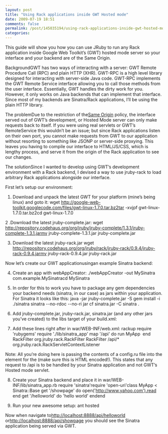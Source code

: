 ```yaml
---
layout: post
title: "Using Rack applications inside GWT Hosted mode"
date: 2009-07-19 18:51
comments: false
permalink: /post/145035194/using-rack-applications-inside-gwt-hosted-mode
categories:
---
```


 

This guide will show you how you can use JRuby to run any Rack application inside Google Web Toolkit’s (GWT) hosted mode server so your interface and your backend are of the Same Origin.

BackgroundGWT has two ways of interacting with a server: GWT Remote Procedure Call (RPC) and plain HTTP (XHR). GWT-RPC is a high level library designed for interacting with server-side Java code. GWT-RPC implements the GWT Remote Service interface allowing you to call those methods from the user interface. Essentially, GWT handles the dirty work for you. However, it only works on Java backends that can implement that interface. Since most of my backends are Sinatra/Rack applications, I’ll be using the plain HTTP library.

The problemDue to the restriction of the[Same Origin](http://en.wikipedia.org/wiki/Same_origin_policy) policy, the interface served out of GWT’s development, or Hosted Mode server can only make requests back to itself. If you were using real servlets or GWT’s RemoteService this wouldn’t be an issue; but since Rack applications listen on their own port, you cannot make requests from GWT to our application without resorting to something like JSONP or server-side proxying. This leaves you having to compile our interface to HTML/JS/CSS, which is lengthy process, and serve it from the origin of the Rack application to see our changes.

The solutionSince I wanted to develop using GWT’s development environment with a Rack backend, I devised a way to use jruby-rack to load arbitrary Rack applications alongside our interface.

First let’s setup our environment:

1. Download and unpack the latest GWT for your platform (mine’s being linux) and goto it:
wget http://google-web-toolkit.googlecode.com/files/gwt-linux-1.7.0.tar.bz2tar -xvjpf gwt-linux-1.7.0.tar.bz2cd gwt-linux-1.7.0

2 .Download the latest jruby-complete.jar:
wget http://repository.codehaus.org/org/jruby/jruby-complete/1.3.1/jruby-complete-1.3.1.jarmv jruby-complete-1.3.1.jar jruby-complete.jar

3. Download the latest jruby-rack.jar
wget http://repository.codehaus.org/org/jruby/rack/jruby-rack/0.9.4/jruby-rack-0.9.4.jarmv jruby-rack-0.9.4.jar jruby-rack.jar

Now let’s create our GWT applicationusingan example Sinatra backend:

4. Create an app with webAppCreator:
./webAppCreator -out MySinatra com.example.MySinatracd MySinatra

5. In order for this to work you have to package any gem dependencies your backend needs (sinatra, in our case) as jars within your application. For Sinatra it looks like this:
java -jar jruby-complete.jar -S gem install -i ./sinatra sinatra --no-rdoc --no-ri jar cf sinatra.jar -C sinatra .

6. Add jruby-complete.jar, jruby-rack.jar, sinatra.jar (and any other jars you’ve created) to the libs target of your build.xml:
<target name="libs" description="Copy libs to WEB-INF/lib"> <mkdir dir="war/WEB-INF/lib" /> <copy todir="war/WEB-INF/lib" file="${gwt.sdk}/gwt-servlet.jar" /> <!-- Add any additional server libs that need to be copied --> <copy todir="war/WEB-INF/lib" file="${gwt.sdk}/jruby-complete.jar" /> <copy todir="war/WEB-INF/lib" file="${gwt.sdk}/jruby-rack.jar" /> <copy todir="war/WEB-INF/lib" file="${gwt.sdk}/sinatra.jar" /> </target>

7. Add these lines right after <web-app> in war/WEB-INF/web.xml:
<context-param> <param-name>rackup</param-name> <param-value> require 'rubygems' require './lib/sinatra_app' map '/api' do run MyApp  end </param-value> </context-param> <filter> <filter-name>RackFilter</filter-name> <filter-class>org.jruby.rack.RackFilter</filter-class> </filter> <filter-mapping> <filter-name>RackFilter</filter-name> <url-pattern>/api/*</url-pattern> </filter-mapping> <listener> <listener-class>org.jruby.rack.RackServletContextListener</listener-class> </listener>

Note: All you’re doing here is passing the contents of a config.ru file into the <param-value> element for the <context-param> (make sure this is HTML encoded!). This states that any request to /api is to be handled by your Sinatra application and not GWT’s Hosted mode servlet.

8. Create your Sinatra backend and place it in war/WEB-INF/lib/sinatra_app.rb
require 'sinatra'require 'open-uri'class MyApp < Sinatra::Base  get '/showpage' do     open('http://www.yahoo.com').read  end  get '/helloworld' do    'hello world'  endend

9. Run your new awesome setup:
ant hosted

Now when navigate to[http://localhost:8888/api/helloworld](http://localhost:8888/api/helloworld) or[http://localhost:8888/api/showpage](http://localhost:8888/api/showpage) you should see the Sinatra application being served via GWT.